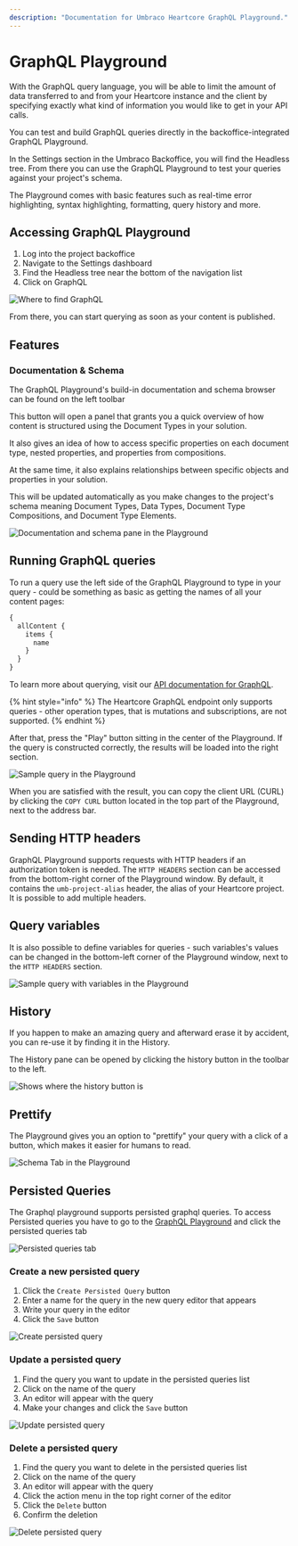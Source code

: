 ```yaml
---
description: "Documentation for Umbraco Heartcore GraphQL Playground."
---
```


# GraphQL Playground

With the GraphQL query language, you will be able to limit the amount of data transferred to and from your Heartcore instance and the client by specifying exactly what kind of information you would like to get in your API calls.

You can test and build GraphQL queries directly in the backoffice-integrated GraphQL Playground.

In the Settings section in the Umbraco Backoffice, you will find the Headless tree. From there you can use the GraphQL Playground to test your queries against your project's schema.

The Playground comes with basic features such as real-time error highlighting, syntax highlighting, formatting, query history and more.

## Accessing GraphQL Playground

1. Log into the project backoffice
2. Navigate to the Settings dashboard
3. Find the Headless tree near the bottom of the navigation list
4. Click on GraphQL

![Where to find GraphQL](images/where-to-find-graphql-playground.png)

From there, you can start querying as soon as your content is published.

## Features

### Documentation & Schema

The GraphQL Playground's build-in documentation and schema browser can be found on the left toolbar

This button will open a panel that grants you a quick overview of how content is structured using the Document Types in your solution.

It also gives an idea of how to access specific properties on each document type, nested properties, and properties from compositions.

At the same time, it also explains relationships between specific objects and properties in your solution.

This will be updated automatically as you make changes to the project's schema meaning Document Types, Data Types, Document Type Compositions, and Document Type Elements.

![Documentation and schema pane in the Playground](images/schema-helper.png)

## Running GraphQL queries

To run a query use the left side of the GraphQL Playground to type in your query - could be something as basic as getting the names of all your content pages:

```graphql
{
  allContent {
    items {
      name
    }
  }
}
```

To learn more about querying, visit our [API documentation for GraphQL](../api-documentation/graphql/).

{% hint style="info" %}
The Heartcore GraphQL endpoint only supports queries - other operation types, that is mutations and subscriptions, are not supported.
{% endhint %}

After that, press the "Play" button sitting in the center of the Playground. If the query is constructed correctly, the results will be loaded into the right section.

![Sample query in the Playground](images/sample-query.png)

When you are satisfied with the result, you can copy the client URL (CURL) by clicking the `COPY CURL` button located in the top part of the Playground, next to the address bar.

## Sending HTTP headers

GraphQL Playground supports requests with HTTP headers if an authorization token is needed. The `HTTP HEADERS` section can be accessed from the bottom-right corner of the Playground window. By default, it contains the `umb-project-alias` header, the alias of your Heartcore project. It is possible to add multiple headers.

## Query variables

It is also possible to define variables for queries - such variables's values can be changed in the bottom-left corner of the Playground window, next to the `HTTP HEADERS` section.

![Sample query with variables in the Playground ](images/query-variables.png)

## History

If you happen to make an amazing query and afterward erase it by accident, you can re-use it by finding it in the History.

The History pane can be opened by clicking the history button in the toolbar to the left.

![Shows where the history button is](images/query-history.png)

## Prettify

The Playground gives you an option to "prettify" your query with a click of a button, which makes it easier for humans to read.

![Schema Tab in the Playground](images/prettify.png)

## Persisted Queries

The Graphql playground supports persisted graphql queries.
To access Persisted queries you have to go to the [GraphQL Playground](#accessing-graphql-playground) and click the persisted queries tab

![Persisted queries tab](images/persisted-queries-tab.png)

### Create a new persisted query

1. Click the `Create Persisted Query` button
2. Enter a name for the query in the new query editor that appears
3. Write your query in the editor
4. Click the `Save` button

![Create persisted query](images/create-persisted-query.png)

### Update a persisted query

1. Find the query you want to update in the persisted queries list
2. Click on the name of the query
3. An editor will appear with the query
4. Make your changes and click the `Save` button

![Update persisted query](images/update-persisted-query.png)

### Delete a persisted query

1. Find the query you want to delete in the persisted queries list
2. Click on the name of the query
3. An editor will appear with the query
4. Click the action menu in the top right corner of the editor
5. Click the `Delete` button
6. Confirm the deletion

![Delete persisted query](images/delete-persisted-query.png)

